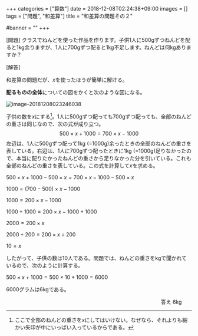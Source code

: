 +++
categories = ["算数"]
date = 2018-12-08T02:24:38+09:00
images = []
tags = ["問題", "和差算"]
title = "和差算の問題その２"

#banner = ""
+++

[問題] クラスでねんどを使った作品を作ります。子供1人に500gずつねんどを配ると1kg余りますが、1人に700gずつ配ると1kg不足します。ねんどは何kgありますか？

[解答]

<!--more-->

和差算の問題だが、$x$を使ったほうが簡単に解ける。

**配るものの全体**についての図をかくと次のような図になる。

![image-20181208023246038](/images/image-20181208023246038.png)

子供の数を$x$にする[^1]。1人に500gずつ配っても700gずつ配っても、全部のねんどの重さは同じなので、次の式が成り立つ。
$$
500\times x + 1000 = 700\times x - 1000
$$
左辺は、1人に500gずつ配って1kg (=1000g)余ったときの全部のねんどの重さを表している。右辺は、1人に700gずつ配ったときに1kg (=1000g)足りなかったので、本当に配りたかったねんどの重さから足りなかった分を引いている。これも全部のねんどの重さを表している。この式を計算して$x$を求める。

$500\times x + 1000 -500\times x= 700\times x - 1000-500\times x$

$1000 = (700-500)\times x - 1000$

$1000 = 200\times x - 1000$

$1000 + 1000 = 200\times x - 1000 + 1000$

$2000=200\times x$

$2000 \div 200 = 200\times x \div 200$

$10 = x$

したがって、子供の数は10人である。問題では、ねんどの重さをkgで聞かれているので、次のように計算する。

$500\times x + 1000 = 500\times10+1000 = 6000$

6000グラムは6kgである。

　　　　　　　　　　　　　　　　　　　　　　　　　　　　　　答え 6kg

[^1]: ここで全部のねんどの重さを$x$にしてはいけない。なぜなら、それよりも細かい矢印が中にいっぱい入っているからである。
